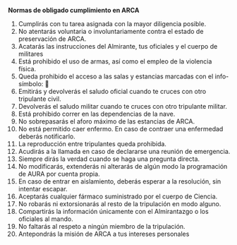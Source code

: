 **Normas de obligado cumplimiento en ARCA**

  1. Cumplirás con tu tarea asignada con la mayor diligencia posible.
  2. No atentarás voluntaria o involuntariamente contra el estado de preservación de ARCA.
  3. Acatarás las instrucciones del Almirante, tus oficiales y el cuerpo de militares
  4. Está prohibido el uso de armas, así como el empleo de la violencia física.
  5. Queda prohibido el acceso a las salas y estancias marcadas con el info-símbolo: 🚫
  6. Emitirás y devolverás el saludo oficial cuando te cruces con otro tripulante civil.
  7. Devolverás el saludo militar cuando te cruces con otro tripulante militar.
  8. Está prohibido correr en las dependencias de la nave.
  9. No sobrepasarás el aforo máximo de las estancias de ARCA.
  10. No está permitido caer enfermo. En caso de contraer una enfermedad deberás notificarlo.
  11. La reproducción entre tripulantes queda prohibida.
  12. Acudirás a la llamada en caso de declararse una reunión de emergencia.
  13. Siempre dirás la verdad cuando se haga una pregunta directa.
  14. No modificarás, extenderás ni alterarás de algún modo la programación de AURA por cuenta propia.
  15. En caso de entrar en aislamiento, deberás esperar a la resolución, sin intentar escapar.
  16. Aceptarás cualquier fármaco suministrado por el cuerpo de Ciencia.
  17. No robarás ni extorsionarás al resto de la tripulación en modo alguno.
  18. Compartirás la información únicamente con el Almirantazgo o los oficiales al mando.
  19. No faltarás al respeto a ningún miembro de la tripulación.
  20. Antepondrás la misión de ARCA a tus intereses personales
